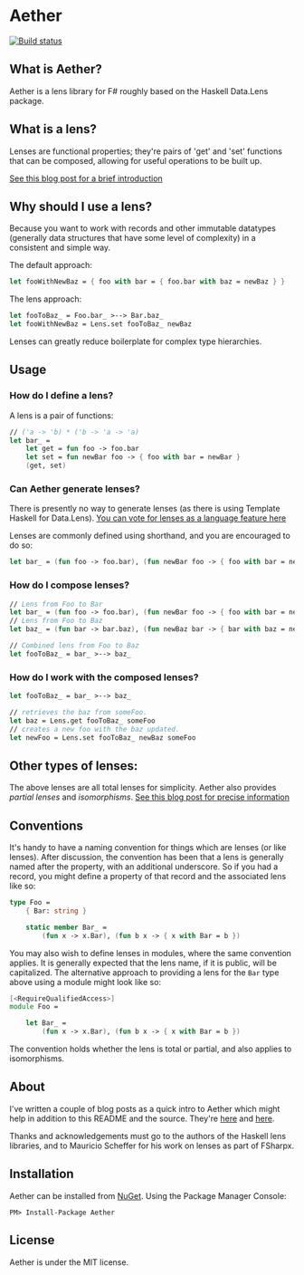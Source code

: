 # Aether

[![Build status](https://ci.appveyor.com/api/projects/status/uch7r4f3ivnb5bxe)](https://ci.appveyor.com/project/kolektiv/aether)

## What is Aether?

Aether is a lens library for F# roughly based on the Haskell Data.Lens package.

## What is a lens?

Lenses are functional properties; they're pairs of 'get' and 'set' functions that can be composed, allowing for useful operations to be built up.

[See this blog post for a brief introduction](https://kolektiv.github.io/fsharp/aether/2014/08/13/aether-guide/)

## Why should I use a lens?

Because you want to work with records and other immutable datatypes (generally data structures that have some level of complexity) in a consistent and simple way.

The default approach:
```fsharp
let fooWithNewBaz = { foo with bar = { foo.bar with baz = newBaz } }
```
The lens approach:
```fsharp
let fooToBaz_ = Foo.bar_ >--> Bar.baz_
let fooWithNewBaz = Lens.set fooToBaz_ newBaz
```
Lenses can greatly reduce boilerplate for complex type hierarchies.

## Usage

### How do I define a lens?

A lens is a pair of functions:

```fsharp
// ('a -> 'b) * ('b -> 'a -> 'a)
let bar_ =
	let get = fun foo -> foo.bar
	let set = fun newBar foo -> { foo with bar = newBar }
	(get, set)
```

### Can Aether generate lenses?

There is presently no way to generate lenses (as there is using Template Haskell for Data.Lens). [You can vote for lenses as a language feature here](https://fslang.uservoice.com/forums/245727-f-language/suggestions/6906132-implement-first-class-lensing-lenses-in-f)

Lenses are commonly defined using shorthand, and you are encouraged to do so:

```fsharp
let bar_ = (fun foo -> foo.bar), (fun newBar foo -> { foo with bar = newBar })
```

### How do I compose lenses?

```fsharp
// Lens from Foo to Bar
let bar_ = (fun foo -> foo.bar), (fun newBar foo -> { foo with bar = newBar })
// Lens from Foo to Baz
let baz_ = (fun bar -> bar.baz), (fun newBaz bar -> { bar with baz = newBaz })

// Combined lens from Foo to Baz
let fooToBaz_ = bar_ >--> baz_
```

### How do I work with the composed lenses?

```fsharp
let fooToBaz_ = bar_ >--> baz_

// retrieves the baz from someFoo.
let baz = Lens.get fooToBaz_ someFoo
// creates a new foo with the baz updated.
let newFoo = Lens.set fooToBaz_ newBaz someFoo

```

## Other types of lenses:

The above lenses are all total lenses for simplicity. Aether also provides *partial lenses* and *isomorphisms*. [See this blog post for precise information](https://kolektiv.github.io/fsharp/aether/2014/08/10/aether/)

## Conventions

It's handy to have a naming convention for things which are lenses (or like lenses). After discussion, the convention has been that a lens is generally named after the property, with an additional underscore. So if you had a record, you might define a property of that record and the associated lens like so:

```fsharp
type Foo =
    { Bar: string }

    static member Bar_ =
        (fun x -> x.Bar), (fun b x -> { x with Bar = b })
```

You may also wish to define lenses in modules, where the same convention applies. It is generally expected that the lens name, if it is public, will be capitalized. The alternative approach to providing a lens for the `Bar` type above using a module might look like so:

```fsharp
[<RequireQualifiedAccess>]
module Foo =

    let Bar_ =
        (fun x -> x.Bar), (fun b x -> { x with Bar = b }) 
```

The convention holds whether the lens is total or partial, and also applies to isomorphisms.

## About

I've written a couple of blog posts as a quick intro to Aether which might help in addition to this README and the source. They're [here][aether-intro] and [here][aether-guide].

Thanks and acknowledgements must go to the authors of the Haskell lens libraries, and to Mauricio Scheffer for his work on lenses as part of FSharpx.

## Installation

Aether can be installed from [NuGet](https://www.nuget.org/packages/Aether "Aether on NuGet"). Using the Package Manager Console:

```posh
PM> Install-Package Aether
```

## License

Aether is under the MIT license.

[aether-intro]: http://kolektiv.github.io/fsharp/aether/2014/08/10/aether/
[aether-guide]: http://kolektiv.github.io/fsharp/aether/2014/08/13/aether-guide/
